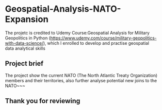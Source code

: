 # Geospatial-Analysis-NATO-Expansion

The projetc is credited to Udemy Course:Geospatial Analysis for Military Geopolitics in Python (https://www.udemy.com/course/military-geopolitics-with-data-science/), which I enrolled to develop and practise geospatial data analytical skills

## Project brief
The project show the current NATO (The North Atlantic Treaty Organization) members and their territories, also further analyse potential new joins to the NATO~~~

## Thank you for reviewing
